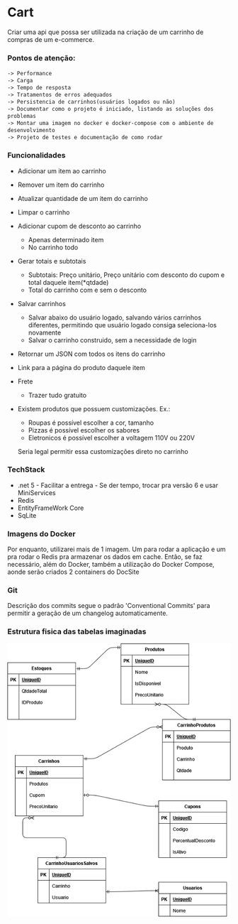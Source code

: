 # Cart

Criar uma api que possa ser utilizada na criação de um carrinho de compras de um e-commerce.

### Pontos de atenção:
    -> Performance
    -> Carga
    -> Tempo de resposta
    -> Tratamentos de erros adequados
    -> Persistencia de carrinhos(usuários logados ou não)  
    -> Documentar como o projeto é iniciado, listando as soluções dos problemas
    -> Montar uma imagem no docker e docker-compose com o ambiente de desenvolvimento
    -> Projeto de testes e documentação de como rodar

### Funcionalidades
- Adicionar um item ao carrinho
- Remover um item do carrinho
- Atualizar quantidade de um item do carrinho
- Limpar o carrinho
- Adicionar cupom de desconto ao carrinho
    - Apenas determinado item
    - No carrinho todo
- Gerar totais e subtotais
    - Subtotais: Preço unitário, Preço unitário com desconto do cupom e total daquele item(*qtdade)
    - Total do carrinho com e sem o desconto
- Salvar carrinhos 
    - Salvar abaixo do usuário logado, salvando vários carrinhos diferentes, permitindo que usuário logado consiga seleciona-los novamente
    - Salvar o carrinho construido, sem a necessidade de login
- Retornar um JSON com todos os itens do carrinho
- Link para a página do produto daquele item
- Frete
    - Trazer tudo gratuito
- Existem produtos que possuem customizações. Ex.: 
    - Roupas é possível escolher a cor, tamanho
    - Pizzas é possível escolher os sabores
    - Eletronicos é possível escolher a voltagem 110V ou 220V

    Seria legal permitir essa customizações direto no carrinho


### TechStack
- .net 5 - Facilitar a entrega - Se der tempo, trocar pra versão 6 e usar MiniServices
- Redis
- EntityFrameWork Core
- SqLite

### Imagens do Docker
Por enquanto, utilizarei mais de 1 imagem. Um para rodar a aplicação e um pra rodar o Redis pra armazenar os dados em cache.
Então, se faz necessário, além do Docker, também a utilização do Docker Compose, aonde serão criados 2 containers do DocSite

### Git
Descrição dos commits segue o padrão 'Conventional Commits' para permitir a geração de um changelog automaticamente.

### Estrutura fisica das tabelas imaginadas
![Tabelas](https://github.com/andersonr/Cart/blob/main/Diagrama%20visual.png)
